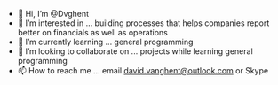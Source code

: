 - 👋 Hi, I’m @Dvghent
- 👀 I’m interested in ... building processes that helps companies report better on financials as well as operations
- 🌱 I’m currently learning ... general programming
- 💞️ I’m looking to collaborate on ... projects while learning general programming
- 📫 How to reach me ... email david.vanghent@outlook.com or Skype

<!---
Dvghent/Dvghent is a ✨ special ✨ repository because its `README.md` (this file) appears on your GitHub profile.
You can click the Preview link to take a look at your changes.
--->
